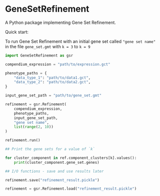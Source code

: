 # GeneSetRefinement
A Python package implementing Gene Set Refinement. 

Quick start:

To run Gene Set Refinement with an initial gene set called `"gene set name"` in
the file `gene_set.gmt` with `k = 3` to `k = 9`

```python
import GeneSetRefinement as gsr

compendium_expression = "path/to/expression.gct"

phenotype_paths = {
	"data_type_1": "path/to/data1.gct",
	"data_type_2": "path/to/data2.gct",
}

input_gene_set_path = "path/to/gene_set.gmt"

refinement = gsr.Refinement(
	compendium_expression,
	phenotype_paths,
	input_gene_set_path,
	"gene set name",
	list(range(2, 10))
)

refinement.run()

## Print the gene sets for a value of `k`

for cluster_component in ref.component_clusters[k].values():
    print(cluster_component.gene_set.genes)

## I/O functions - save and use results later

refinement.save("refinement_result.pickle")

refinement = gsr.Refinement.load("refinement_result.pickle")
```
